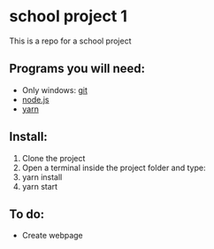 # school project 1
This is a repo for a school project

## Programs you will need:
- Only windows: [git](https://git-scm.com/)
- [node.js](https://nodejs.org/en/)
- [yarn](https://yarnpkg.com/en/)

## Install:
1. Clone the project
2. Open a terminal inside the project folder and type:
3. yarn install
4. yarn start


## To do:
- Create webpage

